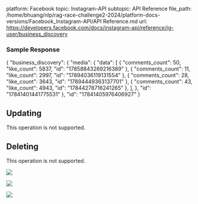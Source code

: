 platform: Facebook
topic: Instagram-API
subtopic: API Reference
file_path: /home/bhuang/nlp/rag-race-challenge2-2024/platform-docs-versions/Facebook_Instagram-API/API Reference.md
url: https://developers.facebook.com/docs/instagram-api/reference/ig-user/business_discovery

### Sample Response

{
  "business\_discovery": {
    "media": {
      "data": \[
        {
          "comments\_count": 50,
          "like\_count": 5837,
          "id": "17858843269216389"
        },
        {
          "comments\_count": 11,
          "like\_count": 2997,
          "id": "17894036119131554"
        },
        {
          "comments\_count": 28,
          "like\_count": 3643,
          "id": "17894449363137701"
        },
        {
          "comments\_count": 43,
          "like\_count": 4943,
          "id": "17844278716241265"
        },
     \],
   },
   "id": "17841401441775531"
  },
  "id": "17841405976406927"
}

## Updating

This operation is not supported.

## Deleting

This operation is not supported.

![](https://www.facebook.com/tr?id=675141479195042&ev=PageView&noscript=1)

![](https://www.facebook.com/tr?id=574561515946252&ev=PageView&noscript=1)

![](https://www.facebook.com/tr?id=1754628768090156&ev=PageView&noscript=1)